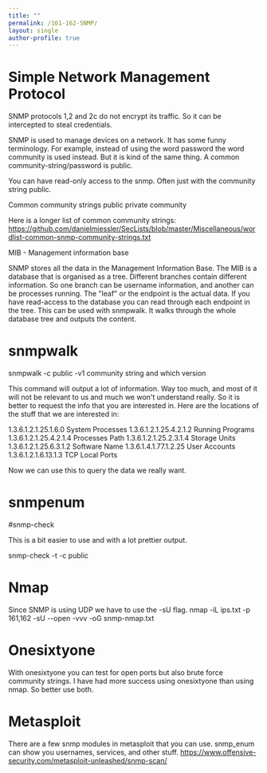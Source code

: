 ```yaml
---
title: ""
permalink: /161-162-SNMP/
layout: single
author-profile: true
---
```


# Simple Network Management Protocol
SNMP protocols 1,2 and 2c do not encrypt its traffic. So it can be intercepted to steal credentials.

SNMP is used to manage devices on a network. It has some funny terminology. For example, instead of using the word password the word community is used instead. But it is kind of the same thing. A common community-string/password is public.

You can have read-only access to the snmp. Often just with the community string public.

Common community strings
public
private
community

Here is a longer list of common community strings: https://github.com/danielmiessler/SecLists/blob/master/Miscellaneous/wordlist-common-snmp-community-strings.txt

MIB - Management information base

SNMP stores all the data in the Management Information Base. The MIB is a database that is organised as a tree. Different branches contain different information. So one branch can be username information, and another can be processes running. The "leaf" or the endpoint is the actual data. If you have read-access to the database you can read through each endpoint in the tree. This can be used with snmpwalk. It walks through the whole database tree and outputs the content.

# snmpwalk

snmpwalk -c public -v1 <ip> 
community string and which version

This command will output a lot of information. Way too much, and most of it will not be relevant to us and much we won't understand really. So it is better to request the info that you are interested in. Here are the locations of the stuff that we are interested in:

1.3.6.1.2.1.25.1.6.0     System Processes
1.3.6.1.2.1.25.4.2.1.2     Running Programs
1.3.6.1.2.1.25.4.2.1.4     Processes Path
1.3.6.1.2.1.25.2.3.1.4     Storage Units
1.3.6.1.2.1.25.6.3.1.2     Software Name
1.3.6.1.4.1.77.1.2.25     User Accounts
1.3.6.1.2.1.6.13.1.3     TCP Local Ports

Now we can use this to query the data we really want.

# snmpenum

#snmp-check

This is a bit easier to use and with a lot prettier output.

snmp-check -t <ip> -c public

# Nmap

Since SNMP is using UDP we have to use the -sU flag.
nmap -iL ips.txt -p 161,162 -sU --open -vvv -oG snmp-nmap.txt

# Onesixtyone

With onesixtyone you can test for open ports but also brute force community strings. I have had more success using onesixtyone than using nmap. So better use both.

# Metasploit
There are a few snmp modules in metasploit that you can use. snmp_enum can show you usernames, services, and other stuff.
https://www.offensive-security.com/metasploit-unleashed/snmp-scan/
